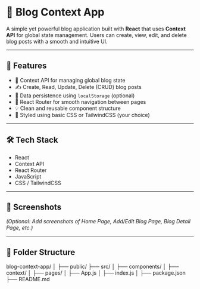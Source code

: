 # 📝 Blog Context App

A simple yet powerful blog application built with **React** that uses **Context API** for global state management. Users can create, view, edit, and delete blog posts with a smooth and intuitive UI.

---

## 🚀 Features

- 🧠 Context API for managing global blog state  
- ✍️ Create, Read, Update, Delete (CRUD) blog posts  
- 💾 Data persistence using `localStorage` (optional)  
- 🧭 React Router for smooth navigation between pages  
- 💡 Clean and reusable component structure  
- 🎨 Styled using basic CSS or TailwindCSS (your choice)

---

## 🛠️ Tech Stack

- React  
- Context API  
- React Router  
- JavaScript  
- CSS / TailwindCSS

---

## 📸 Screenshots

*(Optional: Add screenshots of Home Page, Add/Edit Blog Page, Blog Detail Page, etc.)*

---

## 📂 Folder Structure




blog-context-app/
│
├── public/
├── src/
│   ├── components/
│   ├── context/
│   ├── pages/
│   ├── App.js
│   ├── index.js
│
├── package.json
├── README.md